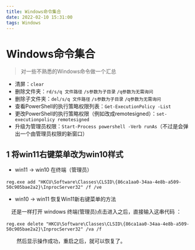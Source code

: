 ```yaml
---
title: Windows命令集合
date: 2022-02-10 15:31:00
tags: Windows
---
```

# Windows命令集合
> 对一些不熟悉的Windows命令做一个汇总
- 清屏：`clear`
- 删除文件夹：`rd/s/q 文件路径` `/s参数为子目录` `/q参数为无需询问`
- 删除子文件夹：`del/s/q 文件路径` `/s参数为子目录` `/q参数为无需询问`
- 查看PowerShell的执行策略权限列表：`Get-ExecutionPolicy -List`
- 更改PowerShell的执行策略权限（例如改成remotesigned）：`set-executionpolicy remotesigned`
- 升级为管理员权限：`Start-Process powershell -Verb runAs`（不过是会弹出一个由管理员权限的新窗口）

## 1 将win11右键菜单改为win10样式

- win11 -> win10
在终端（管理员）

​	`reg.exe add "HKCU\Software\Classes\CLSID\{86ca1aa0-34aa-4e8b-a509-50c905bae2a2}\InprocServer32" /f /ve`

- win10 -> win11
恢复Win11新右键菜单的方法

　还是一样打开 windows 终端(管理员)点击进入之后，直接输入这串代码 ：　

​	`reg.exe delete "HKCU\Software\Classes\CLSID\{86ca1aa0-34aa-4e8b-a509-50c905bae2a2}\InprocServer32" /va /f`

　　然后显示操作成功，重启之后，就可以恢复了。